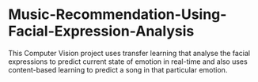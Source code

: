 # Music-Recommendation-Using-Facial-Expression-Analysis

This Computer Vision project uses transfer learning that analyse the facial expressions to predict current state of emotion in real-time and also uses content-based learning to predict a song in that particular emotion.
